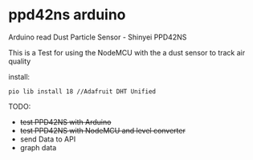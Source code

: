 # ppd42ns arduino
Arduino read Dust Particle Sensor - Shinyei PPD42NS

This is a Test for using the NodeMCU with the a dust sensor to track air quality

install:
```
pio lib install 18 //Adafruit DHT Unified
```

TODO:
* ~~test PPD42NS with Arduino~~
* ~~test PPD42NS with NodeMCU and level converter~~
* send Data to API
* graph data
